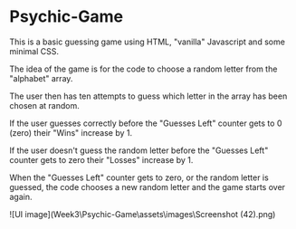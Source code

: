 # Psychic-Game

This is a basic guessing game using HTML, "vanilla" Javascript and some minimal CSS.

The idea of the game is for the code to choose a random letter from the "alphabet" array.

  The user then has ten attempts to guess which letter in the array has been chosen at random.
  
  If the user guesses correctly before the "Guesses Left" counter gets to 0 (zero) their "Wins" increase by 1.
  
  If the user doesn't guess the random letter before the "Guesses Left" counter gets to zero their "Losses" increase by 1.
  
  When the "Guesses Left" counter gets to zero, or the random letter is guessed, the code chooses a new random letter and the game starts     over again.

![UI image](Week3\Psychic-Game\assets\images\Screenshot (42).png)
